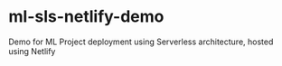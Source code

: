 # ml-sls-netlify-demo
Demo for ML Project deployment using Serverless architecture, hosted using Netlify
